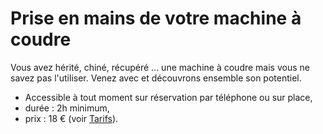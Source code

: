 # Prise en mains de votre machine à coudre

Vous avez hérité, chiné, récupéré ... une machine à coudre mais vous ne savez pas l'utiliser. Venez avec et découvrons ensemble son potentiel.

<div class="info">
  <ul>
    <li>Accessible à tout moment sur réservation par téléphone ou sur place,</li>
    <li>durée : 2h minimum,</li>
    <li>prix : 18 € (voir <a href="/pages/prices#sewing-machine">Tarifs</a>).</li>
  </ul>
</div>
